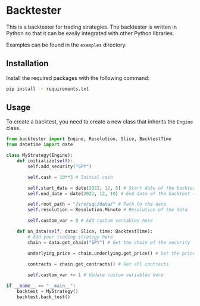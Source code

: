 # Backtester

This is a backtester for trading strategies. The backtester is written in Python so that it can be easily integrated with other Python libraries. 

Examples can be found in the `examples` directory.

## Installation

Install the required packages with the following command:

```bash
pip install -r requirements.txt
```

## Usage

To create a backtest, you need to create a new class that inherits the `Engine` class. 

```python
from backtester import Engine, Resolution, Slice, BacktestTime
from datetime import date

class MyStrategy(Engine):
    def initialize(self):
        self.add_security("SPY")

        self.cash = 10**5 # Initial cash

        self.start_date = date(2022, 12, 5) # Start date of the backtest (inclusive)
        self.end_date = date(2022, 12, 10) # End date of the backtest (inclusive)

        self.root_path = "/srv/sqc/data/" # Path to the data
        self.resolution = Resolution.Minute # Resolution of the data

        self.custom_var = 0 # Add custom variables here

    def on_data(self, data: Slice, time: BacktestTime):
        # Add your trading strategy here
        chain = data.get_chain("SPY") # Get the chain of the security

        underlying_price = chain.underlying.get_price() # Get the price of the underlying security

        contracts = chain.get_contracts() # Get all contracts
        
        self.custom_var += 1 # Update custom variables here

if __name__ == "__main__":
    backtest = MyStrategy()
    backtest.back_test()
```